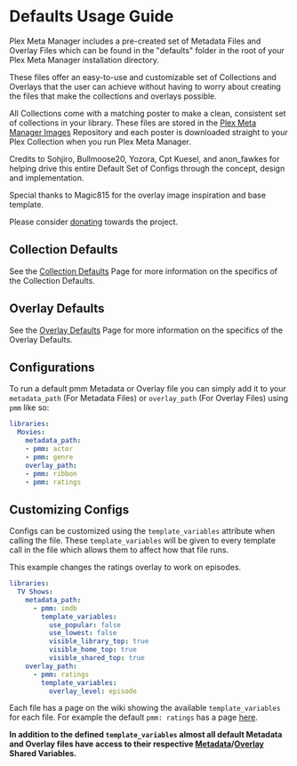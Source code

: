# Defaults Usage Guide

Plex Meta Manager includes a pre-created set of Metadata Files and Overlay Files which can be found in the "defaults" folder in the root of your Plex Meta Manager installation directory.

These files offer an easy-to-use and customizable set of Collections and Overlays that the user can achieve without having to worry about creating the files that make the collections and overlays possible.

All Collections come with a matching poster to make a clean, consistent set of collections in your library. These files are stored in the [Plex Meta Manager Images](https://github.com/meisnate12/Plex-Meta-Manager-Images) Repository and each poster is downloaded straight to your Plex Collection when you run Plex Meta Manager.

Credits to Sohjiro, Bullmoose20, Yozora, Cpt Kuesel, and anon_fawkes for helping drive this entire Default Set of Configs through the concept, design and implementation.

Special thanks to Magic815 for the overlay image inspiration and base template.

Please consider [donating](https://github.com/sponsors/meisnate12) towards the project.

## Collection Defaults

See the [Collection Defaults](defaults) Page for more information on the specifics of the Collection Defaults.

## Overlay Defaults

See the [Overlay Defaults](overlays/defaults) Page for more information on the specifics of the Overlay Defaults.

## Configurations

To run a default pmm Metadata or Overlay file you can simply add it to your `metadata_path` (For Metadata Files) or `overlay_path` (For Overlay Files) using `pmm` like so:

```yaml
libraries:
  Movies:
    metadata_path:
    - pmm: actor
    - pmm: genre
    overlay_path:
    - pmm: ribbon
    - pmm: ratings
```

## Customizing Configs

Configs can be customized using the `template_variables` attribute when calling the file. These `template_variables` will be given to every template call in the file which allows them to affect how that file runs.

This example changes the ratings overlay to work on episodes.

```yaml
libraries:
  TV Shows:
    metadata_path:
      - pmm: imdb
        template_variables:
          use_popular: false
          use_lowest: false
          visible_library_top: true
          visible_home_top: true
          visible_shared_top: true
    overlay_path:
      - pmm: ratings
        template_variables:
          overlay_level: episode
```

Each file has a page on the wiki showing the available `template_variables` for each file. For example the default `pmm: ratings` has a page [here](overlays/ratings).

**In addition to the defined `template_variables` almost all default Metadata and Overlay files have access to their respective [Metadata](variables)/[Overlay](overlays/variables) Shared Variables.**

```{include} example.md
```
